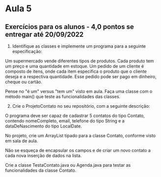 # Aula 5

## Exercícios para os alunos - 4,0 pontos se entregar até 20/09/2022

1. Identifique as classes e implemente um programa para a seguinte especificação:

Um supermercado vende diferentes tipos de produtos. Cada produto tem um preço e uma quantidade em estoque. Um pedido de um cliente é composto de itens, onde cada item especifica o produto que o cliente deseja e a respectiva quantidade. Esse pedido pode ser pago em dinheiro, cheque ou cartão.

Pense no "é um" versus "tem um" visto em aula. Faça uma classe com o método main() que teste as funcionalidades das classes.


2. Crie o ProjetoContato no seu repositório, com a seguinte descrição:

O programa deve ser capaz de cadastrar 5 contatos do tipo Contato, contendo nomeCompleto, email, telefone do tipo String e a dataDeNascimento do tipo LocalDate.

No projeto, crie um ArrayList tipado para a classe Contato, conforme visto em sala de aula.

Não se esqueça de encapsular os campos e de criar um novo contato a cada nova inserção de dados na lista.

Crie a classe TestaContato.java ou Agenda.java para testar as funcionalidades da classe Contato.

